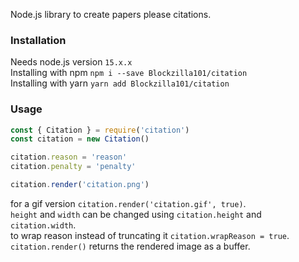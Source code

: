 Node.js library to create papers please citations.
### Installation
Needs node.js version `15.x.x`<br>
Installing with npm `npm i --save Blockzilla101/citation`<br>
Installing with yarn `yarn add Blockzilla101/citation`
### Usage
```js
const { Citation } = require('citation')
const citation = new Citation()

citation.reason = 'reason'
citation.penalty = 'penalty'

citation.render('citation.png')
```
for a gif version `citation.render('citation.gif', true)`.<br>
`height` and `width` can be changed using `citation.height` and `citation.width`. <br>
to wrap reason instead of truncating it `citation.wrapReason = true`. <br>
`citation.render()` returns the rendered image as a buffer.
